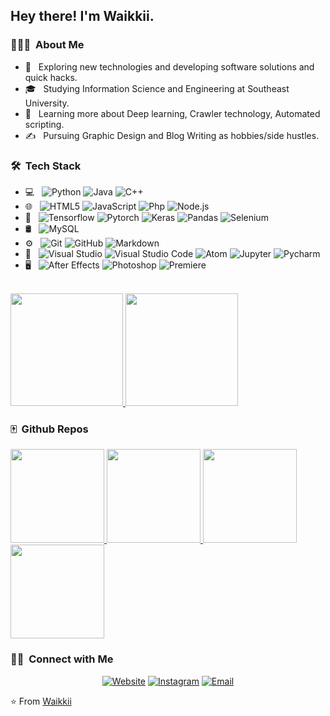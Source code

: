 <h2> Hey there! I'm Waikkii.</h2>

<h3> 👨🏻‍💻 &nbsp;About Me </h3>

- 🤔 &nbsp; Exploring new technologies and developing software solutions and quick hacks.
- 🎓 &nbsp; Studying Information Science and Engineering at Southeast University.
- 🌱 &nbsp; Learning more about Deep learning, Crawler technology, Automated scripting.
- ✍️ &nbsp; Pursuing Graphic Design and Blog Writing as hobbies/side hustles.

<h3> 🛠 &nbsp;Tech Stack</h3>

- 💻 &nbsp;
  ![Python](https://img.shields.io/badge/-Python-333333?style=flat&logo=python)
  ![Java](https://img.shields.io/badge/-Java-333333?style=flat&logo=Java)
  ![C++](https://img.shields.io/badge/-C++-333333?style=flat&logo=C%2B%2B)
- 🌐 &nbsp;
  ![HTML5](https://img.shields.io/badge/-HTML5-333333?style=flat&logo=HTML5)
  ![JavaScript](https://img.shields.io/badge/-JavaScript-333333?style=flat&logo=javascript)
  ![Php](https://img.shields.io/badge/-Php-333333?style=flat&logo=php)
  ![Node.js](https://img.shields.io/badge/-Node.js-333333?style=flat&logo=node.js)
- 🔨 &nbsp;
   ![Tensorflow](https://img.shields.io/badge/-Tensorflow-333333?style=flat&logo=tensorflow)
  ![Pytorch](https://img.shields.io/badge/-Pytorch-333333?style=flat&logo=pytorch)
  ![Keras](https://img.shields.io/badge/-Keras-333333?style=flat&logo=keras)
  ![Pandas](https://img.shields.io/badge/-Pandas-333333?style=flat&logo=pandas)
  ![Selenium](https://img.shields.io/badge/-Selenium-333333?style=flat&logo=selenium)
- 🛢 &nbsp;
  ![MySQL](https://img.shields.io/badge/-MySQL-333333?style=flat&logo=mysql)
- ⚙️ &nbsp;
  ![Git](https://img.shields.io/badge/-Git-333333?style=flat&logo=git)
  ![GitHub](https://img.shields.io/badge/-GitHub-333333?style=flat&logo=github)
  ![Markdown](https://img.shields.io/badge/-Markdown-333333?style=flat&logo=markdown)
- 🔧 &nbsp;
  ![Visual Studio](https://img.shields.io/badge/-Visual%20Studio-333333?style=flat&logo=visualstudio)
  ![Visual Studio Code](https://img.shields.io/badge/-Visual%20Studio%20Code-333333?style=flat&logo=visualstudiocode)
  ![Atom](https://img.shields.io/badge/-Atom-333333?style=flat&logo=atom)
  ![Jupyter](https://img.shields.io/badge/-Jupyter-333333?style=flat&logo=jupyter)
  ![Pycharm](https://img.shields.io/badge/-Pycharm-333333?style=flat&logo=pycharm)
- 🖥 &nbsp;
  ![After Effects](https://img.shields.io/badge/-After%20Effects-333333?style=flat&logo=adobeaftereffects)
  ![Photoshop](https://img.shields.io/badge/-Photoshop-333333?style=flat&logo=adobephotoshop)
  ![Premiere](https://img.shields.io/badge/-Premiere-333333?style=flat&logo=adobepremierepro)

<br/>

<a href="https://github.com/Waikkii">
  <img height="180em" src="https://github-readme-stats.vercel.app/api?username=Waikkii&bg_color=30,e96443,904e95&title_color=fff&text_color=fff&show_icons=true" />
  <img height="180em" src="https://github-readme-stats.vercel.app/api/top-langs/?username=Waikkii&bg_color=904e95,30,e96443&title_color=fff&layout=compact" />
</a>

<h3> 🀄 &nbsp;Github Repos</h3>
<a href="https://github.com/Waikkii/gd">
  <img height="150em" src="https://github-readme-stats.vercel.app/api/pin/?username=Waikkii&repo=gd&show_owner=true" />
</a>
<a href="https://github.com/Waikkii/Waikiki_JDC">
  <img height="150em" src="https://github-readme-stats.vercel.app/api/pin/?username=Waikkii&repo=Waikiki_JDC&show_owner=true" />
</a>
<a href="https://github.com/Waikkii/JD_Get_Cookie">
  <img height="150em" src="https://github-readme-stats.vercel.app/api/pin/?username=Waikkii&repo=JD_Get_Cookie&show_owner=true" />
</a>
<a href="https://github.com/Waikkii/Waikiki_XDD">
  <img height="150em" src="https://github-readme-stats.vercel.app/api/pin/?username=Waikkii&repo=Waikiki_XDD&show_owner=true" />
</a>
<br/>

<h3> 🤝🏻 &nbsp;Connect with Me </h3>

<p align="center">
<a href="https://www.Waikiki.ltd/"><img alt="Website" src="https://img.shields.io/badge/Website-www.Waikiki.ltd-blue?style=flat-square&logo=google-chrome"></a>
<a href="https://www.instagram.com/Waikiki221/"><img alt="Instagram" src="https://img.shields.io/badge/Instagram-Waikiki221-blue?style=flat-square&logo=instagram"></a>
<a href="mailto:waikikisiwei@gmail.com"><img alt="Email" src="https://img.shields.io/badge/Email-waikikisiwei@gmail.com-blue?style=flat-square&logo=gmail"></a>
</p>

⭐️ From [Waikkii](https://github.com/Waikkii)

